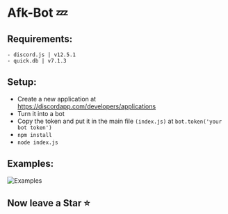 # Afk-Bot 💤


## Requirements:
```
- discord.js | v12.5.1
- quick.db | v7.1.3
```

## Setup:
- Create a new application at https://discordapp.com/developers/applications
- Turn it into a bot
- Copy the token and put it in the main file `(index.js)` at `bot.token('your bot token')`
- `npm install`
- `node index.js`

## Examples:
![Examples](https://cdn.discordapp.com/attachments/765961195747672095/804850236023242782/20210130_010406.png)



## Now leave a Star ⭐ 
